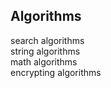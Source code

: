 ## Algorithms 
search algorithms  <br>
string algorithms <br>
math algorithms <br>
encrypting algorithms <br>
